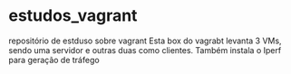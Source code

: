 # estudos_vagrant
repositório de estduso sobre vagrant
Esta box do vagrabt levanta 3 VMs, sendo uma servidor e outras duas como clientes. Também instala o Iperf para geração de tráfego

